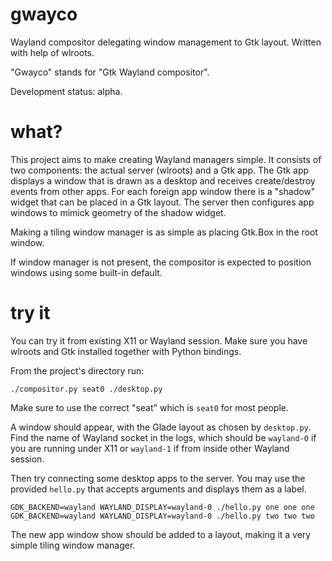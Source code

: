 # gwayco

Wayland compositor delegating window management to Gtk layout. Written with help of wlroots.

"Gwayco" stands for "Gtk Wayland compositor".

Development status: alpha.


# what?

This project aims to make creating Wayland managers simple.
It consists of two components: the actual server (wlroots) and a Gtk app.
The Gtk app displays a window that is drawn as a desktop and receives create/destroy events from other apps.
For each foreign app window there is a "shadow" widget that can be placed in a Gtk layout.
The server then configures app windows to mimick geometry of the shadow widget.

Making a tiling window manager is as simple as placing Gtk.Box in the root window.


If window manager is not present, the compositor is expected to position windows using some built-in default.


# try it

You can try it from existing X11 or Wayland session. Make sure you have wlroots and Gtk installed together with Python bindings.

From the project's directory run:

`./compositor.py seat0 ./desktop.py`

Make sure to use the correct "seat" which is `seat0` for most people.

A window should appear, with the Glade layout as chosen by `desktop.py`.
Find the name of Wayland socket in the logs, which should be `wayland-0` if you are running under X11 or `wayland-1` if from inside other Wayland session.

Then try connecting some desktop apps to the server.
You may use the provided `hello.py` that accepts arguments and displays them as a label.

```
GDK_BACKEND=wayland WAYLAND_DISPLAY=wayland-0 ./hello.py one one one
GDK_BACKEND=wayland WAYLAND_DISPLAY=wayland-0 ./hello.py two two two
```

The new app window show should be added to a layout, making it a very simple tiling window manager.

